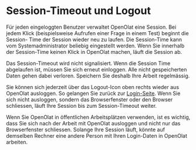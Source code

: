 # Session-Timeout und Logout

Für jeden eingeloggten Benutzer verwaltet OpenOlat eine Session. Bei jedem
Klick (beispielsweise Aufrufen einer Frage in einem Test) beginnt die Session-
Time der Session wieder neu zu laufen. Die Session-Time kann vom
Systemadministrator beliebig eingestellt werden. Wenn Sie innerhalb der
Session-Time keinen Klick in OpenOlat machen, läuft die Session ab.

Das Session-Timeout wird nicht signalisiert. Wenn die Session Time abgelaufen
ist, müssen Sie sich erneut einloggen. Alle nicht gespeicherten Daten gehen
dabei verloren. Speichern Sie deshalb Ihre Arbeit regelmässig.

Sie können sich jederzeit über das Logout-Icon oben rechts wieder aus OpenOlat
ausloggen. So gelangen Sie zurück zur [Login-Seite](Login_Page.de.md). Wenn
Sie sich nicht ausloggen, sondern das Browserfenster oder den Browser
schliessen, läuft Ihre Session bis zum Session-Timeout weiter.

Wenn Sie OpenOlat in öffentlichen Arbeitsplätzen verwenden, ist es wichtig,
dass Sie sich nach der Arbeit mit OpenOlat ausloggen und nicht nur das
Browserfenster schliessen. Solange Ihre Session läuft, könnte auf demselben
Rechner eine andere Person mit Ihren Login-Daten in OpenOlat arbeiten.

